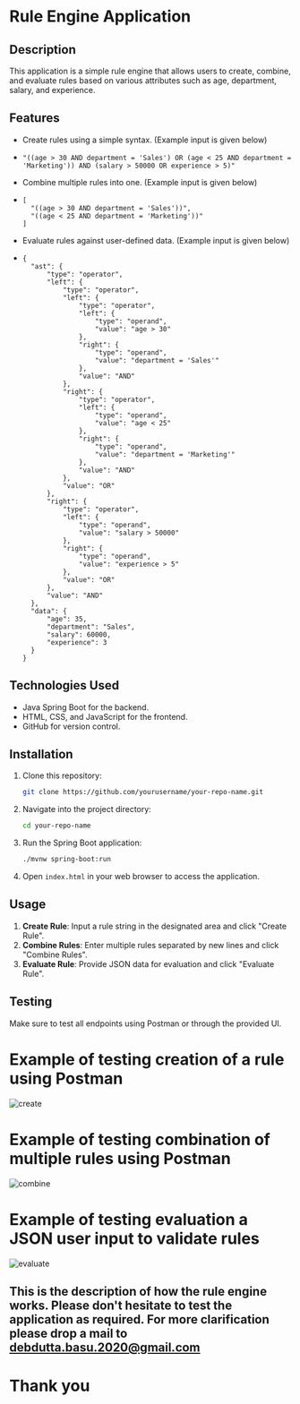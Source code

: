# Rule Engine Application

## Description

This application is a simple rule engine that allows users to create, combine, and evaluate rules based on various attributes such as age, department, salary, and experience.

## Features

- Create rules using a simple syntax. (Example input is given below)
- ```Example Rule to create -
  "((age > 30 AND department = 'Sales') OR (age < 25 AND department = 'Marketing')) AND (salary > 50000 OR experience > 5)"
  ```
- Combine multiple rules into one. (Example input is given below)
- ```Example of rule to combine with above -
  [
    "((age > 30 AND department = 'Sales'))",
    "((age < 25 AND department = 'Marketing'))"
  ]
  ```
- Evaluate rules against user-defined data. (Example input is given below)
- ```Example of the JSON input data to validate the rules created
  {
    "ast": {
        "type": "operator",
        "left": {
            "type": "operator",
            "left": {
                "type": "operator",
                "left": {
                    "type": "operand",
                    "value": "age > 30"
                },
                "right": {
                    "type": "operand",
                    "value": "department = 'Sales'"
                },
                "value": "AND"
            },
            "right": {
                "type": "operator",
                "left": {
                    "type": "operand",
                    "value": "age < 25"
                },
                "right": {
                    "type": "operand",
                    "value": "department = 'Marketing'"
                },
                "value": "AND"
            },
            "value": "OR"
        },
        "right": {
            "type": "operator",
            "left": {
                "type": "operand",
                "value": "salary > 50000"
            },
            "right": {
                "type": "operand",
                "value": "experience > 5"
            },
            "value": "OR"
        },
        "value": "AND"
    },
    "data": {
        "age": 35,
        "department": "Sales",
        "salary": 60000,
        "experience": 3
    }
  }
  ```

## Technologies Used

- Java Spring Boot for the backend.
- HTML, CSS, and JavaScript for the frontend.
- GitHub for version control.

## Installation

1. Clone this repository:
    ```bash
    git clone https://github.com/yourusername/your-repo-name.git
    ```
2. Navigate into the project directory:
    ```bash
    cd your-repo-name
    ```
3. Run the Spring Boot application:
    ```bash
    ./mvnw spring-boot:run
    ```
4. Open `index.html` in your web browser to access the application.

## Usage

1. **Create Rule**: Input a rule string in the designated area and click "Create Rule".
2. **Combine Rules**: Enter multiple rules separated by new lines and click "Combine Rules".
3. **Evaluate Rule**: Provide JSON data for evaluation and click "Evaluate Rule".

## Testing

Make sure to test all endpoints using Postman or through the provided UI.
# Example of testing creation of a rule using Postman
![create](https://github.com/user-attachments/assets/4c24d6ec-0730-40ef-97b8-8362c7427659)
# Example of testing combination of multiple rules using Postman
![combine](https://github.com/user-attachments/assets/748b0114-724e-4382-8871-8ca630d0d64e)
# Example of testing evaluation a JSON user input to validate rules
![evaluate](https://github.com/user-attachments/assets/ff719a79-18ad-4f02-8fcd-706a819030e7)


## This is the description of how the rule engine works. Please don't hesitate to test the application as required. For more clarification please drop a mail to debdutta.basu.2020@gmail.com

# Thank you
